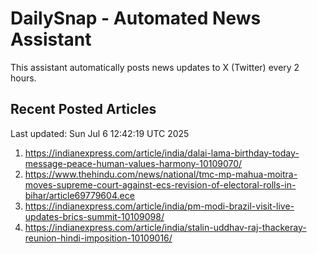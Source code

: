 # DailySnap - Automated News Assistant

This assistant automatically posts news updates to X (Twitter) every 2 hours.

## Recent Posted Articles

Last updated: Sun Jul  6 12:42:19 UTC 2025

1. https://indianexpress.com/article/india/dalai-lama-birthday-today-message-peace-human-values-harmony-10109070/
2. https://www.thehindu.com/news/national/tmc-mp-mahua-moitra-moves-supreme-court-against-ecs-revision-of-electoral-rolls-in-bihar/article69779604.ece
3. https://indianexpress.com/article/india/pm-modi-brazil-visit-live-updates-brics-summit-10109098/
4. https://indianexpress.com/article/india/stalin-uddhav-raj-thackeray-reunion-hindi-imposition-10109016/
